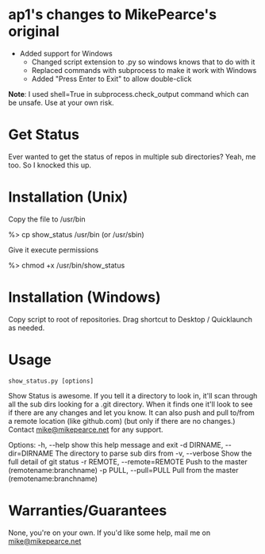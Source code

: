 ap1's changes to MikePearce's original
=====================================

* Added support for Windows
  * Changed script extension to .py so windows knows that to do with it
  * Replaced commands with subprocess to make it work with Windows
  * Added "Press Enter to Exit" to allow double-click

**Note**: I used shell=True in subprocess.check_output command which can be
unsafe. Use at your own risk.

Get Status
==========
Ever wanted to get the status of repos in multiple sub directories? Yeah, me 
too. So I knocked this up.

Installation (Unix)
===================
Copy the file to /usr/bin

%> cp show_status /usr/bin (or /usr/sbin)

Give it execute permissions

%> chmod +x /usr/bin/show_status

Installation (Windows)
=====================
Copy script to root of repositories. Drag shortcut to Desktop / Quicklaunch as
needed.

Usage
=====
    show_status.py [options]

Show Status is awesome. If you tell it a directory to look in, it'll scan
through all the sub dirs looking for a .git directory. When it finds one it'll
look to see if there are any changes and let you know. It can also push and
pull to/from a remote location (like github.com) (but only if there are no
changes.) Contact mike@mikepearce.net for any support.

Options:
  -h, --help            show this help message and exit
  -d DIRNAME, --dir=DIRNAME
                        The directory to parse sub dirs from
  -v, --verbose         Show the full detail of git status
  -r REMOTE, --remote=REMOTE
                        Push to the master (remotename:branchname)
  -p PULL, --pull=PULL  Pull from the master (remotename:branchname)


Warranties/Guarantees
=====================
None, you're on your own. If you'd like some help, mail me on mike@mikepearce.net
